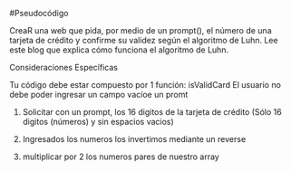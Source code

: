 #Pseudocódigo

CreaR una web que pida, por medio de un prompt(), el número de una tarjeta de crédito y confirme su validez según el algoritmo de Luhn. Lee este blog que explica cómo funciona el algoritmo de Luhn.

Consideraciones Específicas

Tu código debe estar compuesto por 1 función: isValidCard
El usuario no debe poder ingresar un campo vacíoe un promt

1) Solicitar con un prompt, los 16 digitos de la tarjeta de crédito
(Sólo 16 digitos (números) y sin espacios vacios)

2) Ingresados los numeros los invertimos mediante un reverse

3) multiplicar por 2 los numeros pares de nuestro array
